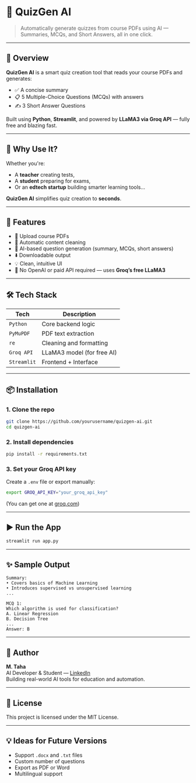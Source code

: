 # 📘 QuizGen AI

> Automatically generate quizzes from course PDFs using AI — Summaries, MCQs, and Short Answers, all in one click.

---

## 🚀 Overview

**QuizGen AI** is a smart quiz creation tool that reads your course PDFs and generates:

- ✅ A concise summary
- 📋 5 Multiple-Choice Questions (MCQs) with answers
- ✍️ 3 Short Answer Questions

Built using **Python**, **Streamlit**, and powered by **LLaMA3 via Groq API** — fully free and blazing fast.

---

## 🧠 Why Use It?

Whether you're:
- A **teacher** creating tests,
- A **student** preparing for exams,
- Or an **edtech startup** building smarter learning tools...

**QuizGen AI** simplifies quiz creation to **seconds**.

---

## 📂 Features

- 📄 Upload course PDFs
- 🧹 Automatic content cleaning
- 🤖 AI-based question generation (summary, MCQs, short answers)
- ⬇️ Downloadable output
- 💡 Clean, intuitive UI
- 🔌 No OpenAI or paid API required — uses **Groq’s free LLaMA3**

---

## 🛠️ Tech Stack

| Tech       | Description                |
|------------|----------------------------|
| `Python`   | Core backend logic         |
| `PyMuPDF`  | PDF text extraction        |
| `re`       | Cleaning and formatting    |
| `Groq API` | LLaMA3 model (for free AI) |
| `Streamlit`| Frontend + Interface       |

---

## 📦 Installation

### 1. Clone the repo

```bash
git clone https://github.com/yourusername/quizgen-ai.git
cd quizgen-ai
```

### 2. Install dependencies

```bash
pip install -r requirements.txt
```

### 3. Set your Groq API key

Create a `.env` file or export manually:

```bash
export GROQ_API_KEY="your_groq_api_key"
```

(You can get one at [groq.com](https://groq.com))

---

## ▶️ Run the App

```bash
streamlit run app.py
```

---

## ✨ Sample Output

```
Summary:
• Covers basics of Machine Learning
• Introduces supervised vs unsupervised learning
...

MCQ 1:
Which algorithm is used for classification?
A. Linear Regression
B. Decision Tree
...
Answer: B
```

---

## 👤 Author

**M. Taha**  
AI Developer & Student — [LinkedIn](https://linkedin.com/in/your-profile)  
Building real-world AI tools for education and automation.

---

## 📝 License

This project is licensed under the MIT License.

---

## 💡 Ideas for Future Versions

- Support `.docx` and `.txt` files
- Custom number of questions
- Export as PDF or Word
- Multilingual support
